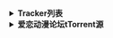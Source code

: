 <details><summary><b>Tracker列表</b></summary>
<p>
 
 - 来源
 - ```url 
   https://github.com/ngosang/trackerslist

   https://newtrackon.com/list

   https://torrents.io/tracker-list/

   http://github.itzmx.com/1265578519/OpenTracker/master/tracker.txt

   https://tinytorrent.net/best-torrent-tracker-list-updated/

   https://torrenttrackerss.com/torrent-tracker-list/

   http://www.torrenttrackerlist.com/torrent-tracker-list
   ```

- 列表
- ```url
  https://raw.githubusercontent.com/ngosang/trackerslist/master/trackers_all.txt
  
  https://raw.githubusercontent.com/ngosang/trackerslist/master/trackers_all_ip.txt

  https://trackerslist.com/all.txt

  https://newtrackon.com/api/all
  
  https://github.itzmx.com/1265578519/OpenTracker/master/tracker.txt
 
  https://raw.githubusercontent.com/Lycofuture/Linux-install/main/Tracker/kisssub.org.txt  https://download2340.mediafire.com/iuttyhfe09xggA5jXmLniDk28nK4jwAsjnw6fHoAhdSyj0o_CuOseml4MBDKvwxtm41nYC3SbeRbA9rjLRgilhKVVAVwLozFzQ0ips-ogvLLBEn5rpA3teDHB4y_2-gP1U9NyHE3hJbUwsvHljeUdICDn9G9HYIAUjcjj-5cdb5uFg/ujf8y7p9lxcj5kp/super+fast++torrent+trackers+list.txt
  https://www.mediafire.com/download/i0cronnuwj5co6n/super+fast+trackers.txt

  ```

</p>
</details>
<details><summary><b>爱恋动漫论坛tTorrent源</b></summary>
<p>

```url
http://open.acgtracker.com:1096/announce
udp://tracker4.itzmx.com:2710/announce
udp://tracker3.itzmx.com:6961/announce
udp://tracker2.itzmx.com:6961/announce
udp://tracker1.itzmx.com:8080/announce
http://tracker4.itzmx.com:2710/announce
http://tracker3.itzmx.com:6961/announce
http://tracker2.itzmx.com:6961/announce
http://tracker1.itzmx.com:8080/announce
udp://tracker.publicbt.com:80/announce
http://open.acgtracker.com:1096/announce
http://tr.bangumi.moe:6969/announce
http://t.nyaatracker.com/announce
http://open.acgtracker.com:1096/announce
http://open.nyaatorrents.info:6544/announce
http://t2.popgo.org:7456/annonce
http://share.camoe.cn:8080/announce
http://opentracker.acgnx.se/announce
http://tracker.acgnx.se/announce
http://nyaa.tracker.wf:7777/announce
http://mgtracker.org:2710/announce
http://t.acg.rip:6699/announce
http://tracker1.itzmx.com:8080/announce
http://tracker2.itzmx.com:6961/announce
http://tracker3.itzmx.com:6961/announce
http://tracker4.itzmx.com:2710/announce
https://tr.bangumi.moe:9696/announce
http://104.238.198.186:8000/announce
udp://104.238.198.186:8000/announce
http://tracker.kamigami.org:2710/announce
https://tracker.imgoingto.icu/announce
https://tr.ready4.icu/announce
udp://tracker.openbittorrent.com:80/announce
udp://tracker.publicbt.com:80/announce
udp://tracker.prq.to:80/announce
http://94.228.192.98/announce
http://share.dmhy.org/annonuce
http://tracker.btcake.com/announce
http://tracker.ktxp.com:6868/announce
http://tracker.ktxp.com:7070/announce
http://bt.sc-ol.com:2710/announce
http://btfile.sdo.com:6961/announce
https://t-115.rhcloud.com/only_for_ylbud
http://exodus.desync.com:6969/announce
udp://coppersurfer.tk:6969/announce
http://tracker3.torrentino.com/announce
http://tracker2.torrentino.com/announce
udp://open.demonii.com:1337/announce
udp://tracker.ex.ua:80/announce
http://pubt.net:2710/announce
http://tracker.tfile.me/announce
http://bigfoot1942.sektori.org:6969/announce
udp://bt.sc-ol.com:2710/announce
```

</p>
</details>
